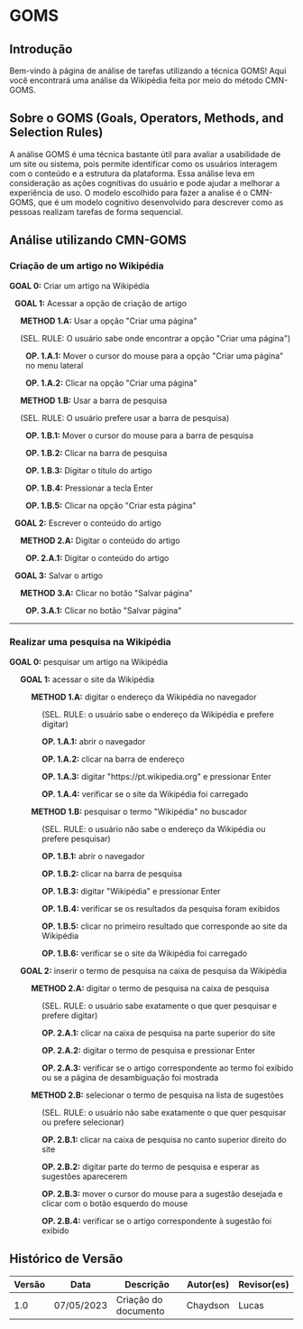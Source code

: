 # GOMS

## Introdução

Bem-vindo à página de análise de tarefas utilizando a técnica GOMS! Aqui você encontrará uma análise da Wikipédia feita por meio do método CMN-GOMS.

## Sobre o GOMS (Goals, Operators, Methods, and Selection Rules)

A análise GOMS é uma técnica bastante útil para avaliar a usabilidade de um site ou sistema, pois permite identificar como os usuários interagem com o conteúdo e a estrutura da plataforma. Essa análise leva em consideração as ações cognitivas do usuário e pode ajudar a melhorar a experiência de uso. O modelo escolhido para fazer a analise é o CMN-GOMS, que é um modelo cognitivo desenvolvido para descrever como as pessoas realizam tarefas de forma sequencial.

## Análise utilizando CMN-GOMS

### Criação de um artigo no Wikipédia

**GOAL 0:** Criar um artigo na Wikipédia

<p style="padding-left: 1vw"><b>GOAL 1:</b> Acessar a opção de criação de artigo</p>

<p style="padding-left: 2vw"><b>METHOD 1.A:</b> Usar a opção "Criar uma página"</p>

<p style="padding-left: 2vw">(SEL. RULE: O usuário sabe onde encontrar a opção "Criar uma página")</p>

<p style="padding-left: 3vw"><b>OP. 1.A.1:</b> Mover o cursor do mouse para a opção "Criar uma página" no menu lateral</p>

<p style="padding-left: 3vw"><b>OP. 1.A.2:</b> Clicar na opção "Criar uma página"</p>

<p style="padding-left: 2vw"><b>METHOD 1.B:</b> Usar a barra de pesquisa</p>

<p style="padding-left: 2vw">(SEL. RULE: O usuário prefere usar a barra de pesquisa)</p>

<p style="padding-left: 3vw"><b>OP. 1.B.1:</b> Mover o cursor do mouse para a barra de pesquisa</p>

<p style="padding-left: 3vw"><b>OP. 1.B.2:</b> Clicar na barra de pesquisa</p>

<p style="padding-left: 3vw"><b>OP. 1.B.3:</b> Digitar o título do artigo</p>

<p style="padding-left: 3vw"><b>OP. 1.B.4:</b> Pressionar a tecla Enter</p>

<p style="padding-left: 3vw"><b>OP. 1.B.5:</b> Clicar na opção "Criar esta página"</p>

<p style="padding-left: 1vw"><b>GOAL 2:</b> Escrever o conteúdo do artigo</p>

<p style="padding-left: 2vw"><b>METHOD 2.A:</b> Digitar o conteúdo do artigo</p>

<p style="padding-left: 3vw"><b>OP. 2.A.1:</b> Digitar o conteúdo do artigo</p>

<p style="padding-left: 1vw"><b>GOAL 3:</b> Salvar o artigo</p>

<p style="padding-left: 2vw"><b>METHOD 3.A:</b> Clicar no botão "Salvar página"</p>

<p style="padding-left: 3vw"><b>OP. 3.A.1:</b> Clicar no botão "Salvar página"</p>

<hr/>

### Realizar uma pesquisa na Wikipédia

<p style="padding-left: 0vw"><b>GOAL 0:</b> pesquisar um artigo na Wikipédia</p>

<p style="padding-left: 2vw"><b>GOAL 1:</b> acessar o site da Wikipédia</p>

<p style="padding-left: 4vw"><b>METHOD 1.A:</b> digitar o endereço da Wikipédia no navegador</p>

<p style="padding-left: 6vw">(SEL. RULE: o usuário sabe o endereço da Wikipédia e prefere digitar)</p>

<p style="padding-left: 6vw"><b>OP. 1.A.1:</b> abrir o navegador</p>

<p style="padding-left: 6vw"><b>OP. 1.A.2:</b> clicar na barra de endereço</p>

<p style="padding-left: 6vw"><b>OP. 1.A.3:</b> digitar "https://pt.wikipedia.org" e pressionar Enter</p>

<p style="padding-left: 6vw"><b>OP. 1.A.4:</b> verificar se o site da Wikipédia foi carregado</p>

<p style="padding-left: 4vw"><b>METHOD 1.B:</b> pesquisar o termo "Wikipédia" no buscador</p>

<p style="padding-left: 6vw">(SEL. RULE: o usuário não sabe o endereço da Wikipédia ou prefere pesquisar)</p>

<p style="padding-left: 6vw"><b>OP. 1.B.1:</b> abrir o navegador</p> <p style="padding-left: 6vw"><b>OP. 1.B.2:</b> clicar na barra de pesquisa</p>

<p style="padding-left: 6vw"><b>OP. 1.B.3:</b> digitar "Wikipédia" e pressionar Enter</p> <p style="padding-left: 6vw"><b>OP. 1.B.4:</b> verificar se os resultados da pesquisa foram exibidos</p>

<p style="padding-left: 6vw"><b>OP. 1.B.5:</b> clicar no primeiro resultado que corresponde ao site da Wikipédia</p>

<p style="padding-left: 6vw"><b>OP. 1.B.6:</b> verificar se o site da Wikipédia foi carregado</p>

<p style="padding-left: 2vw"><b>GOAL 2:</b> inserir o termo de pesquisa na caixa de pesquisa da Wikipédia</p>

<p style="padding-left: 4vw"><b>METHOD 2.A:</b> digitar o termo de pesquisa na caixa de pesquisa</p>

<p style="padding-left: 6vw">(SEL. RULE: o usuário sabe exatamente o que quer pesquisar e prefere digitar)</p>

<p style="padding-left: 6vw"><b>OP. 2.A.1:</b> clicar na caixa de pesquisa na parte superior do site</p>

<p style="padding-left: 6vw"><b>OP. 2.A.2:</b> digitar o termo de pesquisa e pressionar Enter</p>

<p style="padding-left: 6vw"><b>OP. 2.A.3:</b> verificar se o artigo correspondente ao termo foi exibido ou se a página de desambiguação foi mostrada</p>

<p style="padding-left: 4vw"><b>METHOD 2.B:</b> selecionar o termo de pesquisa na lista de sugestões</p>

<p style="padding-left: 6vw">(SEL. RULE: o usuário não sabe exatamente o que quer pesquisar ou prefere selecionar)</p>

<p style="padding-left: 6vw"><b>OP. 2.B.1:</b> clicar na caixa de pesquisa no canto superior direito do site</p>

<p style="padding-left: 6vw"><b>OP. 2.B.2:</b> digitar parte do termo de pesquisa e esperar as sugestões aparecerem</p>

<p style="padding-left: 6vw"><b>OP. 2.B.3:</b> mover o cursor do mouse para a sugestão desejada e clicar com o botão esquerdo do mouse</p>

<p style="padding-left: 6vw"><b>OP. 2.B.4:</b> verificar se o artigo correspondente à sugestão foi exibido</p>


## Histórico de Versão

| Versão | Data       | Descrição                          | Autor(es) | Revisor(es) |
| ------- | ---------- | ------------------------------------ | --------- | ----------- |
| 1.0     | 07/05/2023 | Criação do documento               | Chaydson     | Lucas     |

